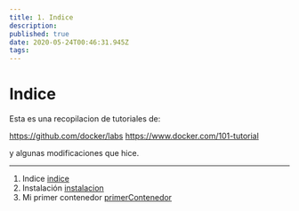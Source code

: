 ```yaml
---
title: 1. Indice
description: 
published: true
date: 2020-05-24T00:46:31.945Z
tags: 
---
```


# Indice

Esta es una recopilacion de tutoriales de:

https://github.com/docker/labs
https://www.docker.com/101-tutorial

y algunas modificaciones que hice.



---

1. Indice [indice](/es/docker/inicial/indice)
2. Instalación [instalacion](/es/docker/inicial/instalacion)
3. Mi primer contenedor [primerContenedor](/es/docker/inicial/primerContenedor)